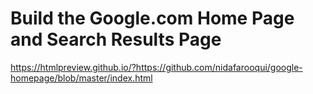 # Build the Google.com Home Page and Search Results Page
https://htmlpreview.github.io/?https://github.com/nidafarooqui/google-homepage/blob/master/index.html
